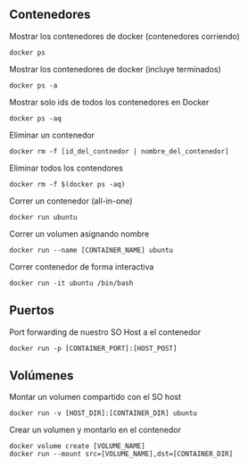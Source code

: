 ## Contenedores  

Mostrar los contenedores de docker (contenedores corriendo)

```
docker ps
```

Mostrar los contenedores de docker (incluye terminados)

```
docker ps -a
```

Mostrar solo ids de todos los contenedores en Docker
```
docker ps -aq
```

Eliminar un contenedor
```
docker rm -f [id_del_contnedor | nombre_del_contenedor]
```

Eliminar todos los contendores
```
docker rm -f $(docker ps -aq)
```

Correr un contenedor (all-in-one)
```
docker run ubuntu
```

Correr un volumen asignando nombre
```
docker run --name [CONTAINER_NAME] ubuntu
```

Correr contenedor de forma interactiva
```
docker run -it ubuntu /bin/bash
```

## Puertos
Port forwarding de nuestro SO Host a el contenedor
```
docker run -p [CONTAINER_PORT]:[HOST_POST]
```

## Volúmenes

Montar un volumen compartido con el SO host

```
docker run -v [HOST_DIR]:[CONTAINER_DIR] ubuntu
```

Crear un volumen y montarlo en el contenedor

```
docker volume create [VOLUME_NAME]
docker run --mount src=[VOLUME_NAME],dst=[CONTAINER_DIR]
```


